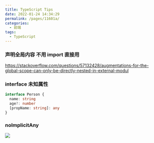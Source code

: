 ```yaml
---
title: TypeScript Tips
date: 2022-01-24 14:34:29
permalink: /pages/11601a/
categories:
  - 前端
tags:
  - TypeScript
---
```


### 声明全局内容 不用 import 直接用

https://stackoverflow.com/questions/57132428/augmentations-for-the-global-scope-can-only-be-directly-nested-in-external-modul

### interface 未知属性

```typescript
interface Person {
  name: string
  age?: number
  [propName: string]: any
}
```

### noImplicitAny

![](https://raw.gitmirror.com/GanChuanYin/picture/main/blog/20230703182007.png)

